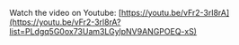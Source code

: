 Watch the video on Youtube: [https://youtu.be/vFr2-3rl8rA](https://youtu.be/vFr2-3rl8rA?list=PLdgq5G0ox73Uam3LGylpNV9ANGPOEQ-xS)